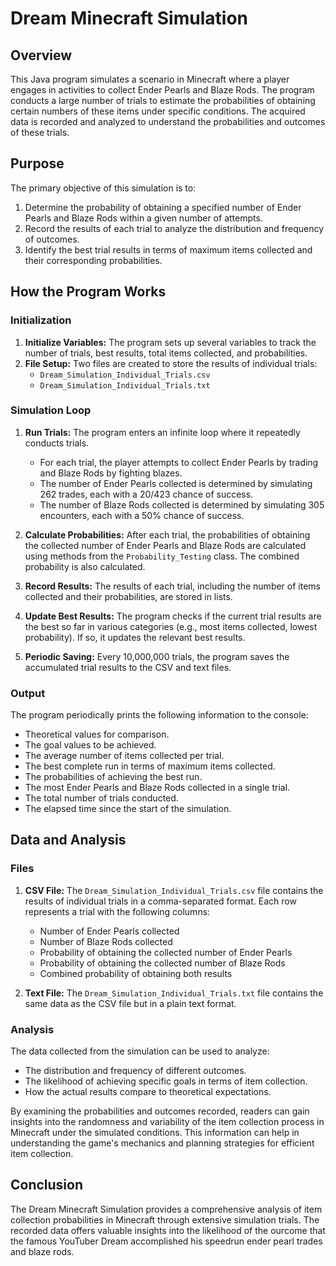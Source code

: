 # Dream Minecraft Simulation

## Overview

This Java program simulates a scenario in Minecraft where a player engages in activities to collect Ender Pearls and Blaze Rods. The program conducts a large number of trials to estimate the probabilities of obtaining certain numbers of these items under specific conditions. The acquired data is recorded and analyzed to understand the probabilities and outcomes of these trials.

## Purpose

The primary objective of this simulation is to:
1. Determine the probability of obtaining a specified number of Ender Pearls and Blaze Rods within a given number of attempts.
2. Record the results of each trial to analyze the distribution and frequency of outcomes.
3. Identify the best trial results in terms of maximum items collected and their corresponding probabilities.

## How the Program Works

### Initialization

1. **Initialize Variables:** The program sets up several variables to track the number of trials, best results, total items collected, and probabilities.
2. **File Setup:** Two files are created to store the results of individual trials:
   - `Dream_Simulation_Individual_Trials.csv`
   - `Dream_Simulation_Individual_Trials.txt`

### Simulation Loop

1. **Run Trials:** The program enters an infinite loop where it repeatedly conducts trials.
   - For each trial, the player attempts to collect Ender Pearls by trading and Blaze Rods by fighting blazes.
   - The number of Ender Pearls collected is determined by simulating 262 trades, each with a 20/423 chance of success.
   - The number of Blaze Rods collected is determined by simulating 305 encounters, each with a 50% chance of success.

2. **Calculate Probabilities:** After each trial, the probabilities of obtaining the collected number of Ender Pearls and Blaze Rods are calculated using methods from the `Probability_Testing` class. The combined probability is also calculated.

3. **Record Results:** The results of each trial, including the number of items collected and their probabilities, are stored in lists.

4. **Update Best Results:** The program checks if the current trial results are the best so far in various categories (e.g., most items collected, lowest probability). If so, it updates the relevant best results.

5. **Periodic Saving:** Every 10,000,000 trials, the program saves the accumulated trial results to the CSV and text files.

### Output

The program periodically prints the following information to the console:
- Theoretical values for comparison.
- The goal values to be achieved.
- The average number of items collected per trial.
- The best complete run in terms of maximum items collected.
- The probabilities of achieving the best run.
- The most Ender Pearls and Blaze Rods collected in a single trial.
- The total number of trials conducted.
- The elapsed time since the start of the simulation.

## Data and Analysis

### Files

1. **CSV File:** The `Dream_Simulation_Individual_Trials.csv` file contains the results of individual trials in a comma-separated format. Each row represents a trial with the following columns:
   - Number of Ender Pearls collected
   - Number of Blaze Rods collected
   - Probability of obtaining the collected number of Ender Pearls
   - Probability of obtaining the collected number of Blaze Rods
   - Combined probability of obtaining both results

2. **Text File:** The `Dream_Simulation_Individual_Trials.txt` file contains the same data as the CSV file but in a plain text format.

### Analysis

The data collected from the simulation can be used to analyze:
- The distribution and frequency of different outcomes.
- The likelihood of achieving specific goals in terms of item collection.
- How the actual results compare to theoretical expectations.

By examining the probabilities and outcomes recorded, readers can gain insights into the randomness and variability of the item collection process in Minecraft under the simulated conditions. This information can help in understanding the game's mechanics and planning strategies for efficient item collection.

## Conclusion

The Dream Minecraft Simulation provides a comprehensive analysis of item collection probabilities in Minecraft through extensive simulation trials. The recorded data offers valuable insights into the likelihood of the ourcome that the famous YouTuber Dream accomplished his speedrun ender pearl trades and blaze rods.
